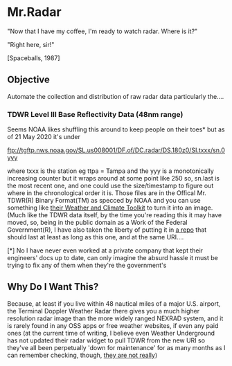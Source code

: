 # Mr.Radar
"Now that I have my coffee, I'm ready to watch radar. Where is it?"

"Right here, sir!"

[Spaceballs, 1987]

## Objective
Automate the collection and distribution of raw radar data particularly the....

### TDWR Level III Base Reflectivity Data (48nm range)
Seems NOAA likes shuffling this around to keep people on their toes* but as of 21 May 2020 it's under

ftp://tgftp.nws.noaa.gov/SL.us008001/DF.of/DC.radar/DS.180z0/SI.txxx/sn.0yyy

where txxx is the station eg ttpa = Tampa and the yyy is a monotonically increasing counter but it wraps around
at some point like 250 so, sn.last is the most recent one, and one could use the size/timestamp to figure out where
in the chronological order it is. Those files are in the Offical Mr. TDWR(R) Binary Format(TM) as specced by NOAA
and you can use something like [their Weather and Climate Toolkit](https://www.ncdc.noaa.gov/wct/index.php) to turn it
into an image. (Much like the TDWR data itself, by the time you're reading this it may have moved, so, being in the
public domain as a Work of the Federal Government(R), I have also taken the liberty of putting it in
[a repo](https://github.com/paulyc/NOAA-WCT) that should last at least as long as this one, and at the same URI....

[*] No I have never even worked at a private company that kept their engineers' docs up to date, can only imagine the
absurd hassle it must be trying to fix any of them when they're the government's

## Why Do I Want This?
Because, at least if you live within 48 nautical miles of a major U.S. airport, the Terminal Doppler Weather Radar
there gives you a much higher resolution radar image than the more widely ranged NEXRAD system, and it is rarely
found in any OSS apps or free weather websites, if even any paid ones (at the current time of writing, I believe
even Weather Underground has not updated their radar widget to pull TDWR from the new URI so they've all been
perpetually 'down for maintenance' for as many months as I can remember checking, though, [they are not really](https://radar3pub.ncep.noaa.gov/))
